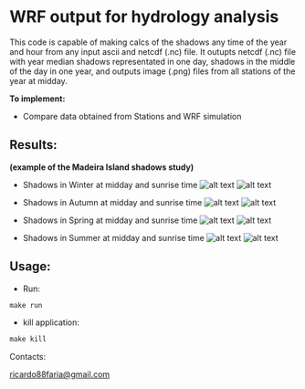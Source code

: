 # WRF output for hydrology analysis
This code is capable of making calcs of the shadows any time of the year and hour from any input ascii and netcdf (.nc) file.
It outupts netcdf (.nc) file with year median shadows representated in one day, shadows in the middle of the day in one year, and outputs image (.png) files from all stations of the year at midday.

**To implement:**

* Compare data obtained from Stations and WRF simulation

## Results:
**(example of the Madeira Island shadows study)**

* Shadows in Winter at midday and sunrise time
![alt text](obs/shadow_winter_MAD.png)
![alt text](obs/shadow_winter_sr_MAD.png)

* Shadows in Autumn at midday and sunrise time
![alt text](obs/shadow_autumn_MAD.png)
![alt text](obs/shadow_autumn_sr_MAD.png)

* Shadows in Spring at midday and sunrise time
![alt text](obs/shadow_spring_MAD.png)
![alt text](obs/shadow_spring_sr_MAD.png)

* Shadows in Summer at midday and sunrise time
![alt text](obs/shadow_summer_MAD.png)
![alt text](obs/shadow_summer_sr_MAD.png)


## Usage:

* Run:
```r
make run
```

* kill application:
```r
make kill
```

Contacts:

<ricardo88faria@gmail.com>
